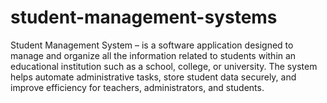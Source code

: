 # student-management-systems
  Student Management System –  is a software application designed to manage and organize all the information related to students within an educational institution such as a school, college, or university. The system helps automate administrative tasks, store student data securely, and improve efficiency for teachers, administrators, and students.  
